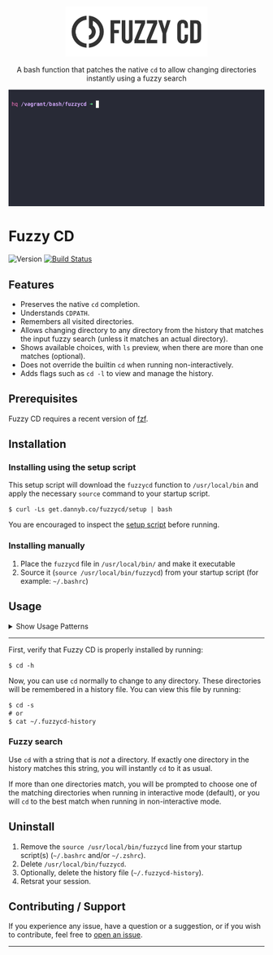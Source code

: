 <div align='center'>
<img src='logo/logo-full.png' width=280>

A bash function that patches the native `cd` to allow changing directories
instantly using a fuzzy search

![](/demo/cast.gif)

</div>

# Fuzzy CD

![Version](https://img.shields.io/badge/version-0.2.2-blue.svg)
[![Build Status](https://github.com/DannyBen/fuzzycd/workflows/Test/badge.svg)](https://github.com/DannyBen/fuzzycd/actions?query=workflow%3ATest)

## Features

- Preserves the native `cd` completion.
- Understands `CDPATH`.
- Remembers all visited directories.
- Allows changing directory to any directory from the history that matches the
  input fuzzy search (unless it matches an actual directory).
- Shows available choices, with `ls` preview, when there are more than one
  matches (optional).
- Does not override the builtin `cd` when running non-interactively.
- Adds flags such as `cd -l` to view and manage the history.


## Prerequisites

Fuzzy CD requires a recent version of [fzf].


## Installation

### Installing using the setup script

This setup script will download the `fuzzycd` function to `/usr/local/bin` and
apply the necessary `source` command to your startup script.

```shell
$ curl -Ls get.dannyb.co/fuzzycd/setup | bash
```

You are encouraged to inspect the [setup script](setup) before running.

### Installing manually

1. Place the `fuzzycd` file in `/usr/local/bin/` and make it executable
2. Source it (`source /usr/local/bin/fuzzycd`) from your startup script (for example: `~/.bashrc`)


## Usage


<details>
  <summary>Show Usage Patterns</summary>

  ```
  $ cd -h

  fuzzycd 0.2.2

  Usage:
    cd DIR       change working directory
    cd SEARCH    change working directory or show selection menu
    cd -l        list history with fzf
    cd -e        edit history file
    cd -s        show history file
    cd -d [DIR]  delete current or specified directory from history
    cd -v        show version
    cd -h        show this help

  Environment Variables:
    FUZZYCD_HISTORY_FILE
      Path to history file (default: ~/.fuzzycd-history)

    FUZZYCD_MODE
      Set operation mode (one of: m, i, p)
        m = minimal, non interactive, always cd to best match
        i = interactive when needed, no preview
        p = interactive when needed, with ls preview (default)

  Interactive Keyboard Bindings:
    Del
      Delete selected directory from history
  ```

</details>

---


First, verify that Fuzzy CD is properly installed by running:

```shell
$ cd -h
```

Now, you can use `cd` normally to change to any directory. These directories
will be remembered in a history file. You can view this file by running:

```shell
$ cd -s
# or
$ cat ~/.fuzzycd-history
```

### Fuzzy search

Use `cd` with a string that is *not* a directory. If exactly one directory in
the history matches this string, you will instantly `cd` to it as usual.

If more than one directories match, you will be prompted to choose one of the
matching directories when running in interactive mode (default), or you will
`cd` to the best match when running in non-interactive mode.


## Uninstall

1. Remove the `source /usr/local/bin/fuzzycd` line from your startup script(s)
   (`~/.bashrc` and/or `~/.zshrc`).
2. Delete `/usr/local/bin/fuzzycd`.
3. Optionally, delete the history file (`~/.fuzzycd-history`).
4. Retsrat your session.


## Contributing / Support

If you experience any issue, have a question or a suggestion, or if you wish
to contribute, feel free to [open an issue][issues].

---

[issues]: https://github.com/DannyBen/fuzzycd/issues
[fzf]: https://github.com/junegunn/fzf
